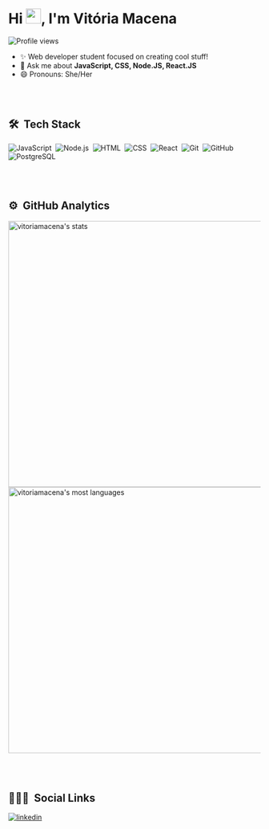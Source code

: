 <h1 align="left">Hi <img src="https://raw.githubusercontent.com/kaueMarques/kaueMarques/master/hi.gif" width="30px">, I'm Vitória Macena</h1>
<p align="left"> <img src="https://komarev.com/ghpvc/?username=vitoriamacena&color=violet" alt="Profile views" /> </p>

- ✨ Web developer student focused on creating cool stuff!
- 💬 Ask me about **JavaScript, CSS, Node.JS, React.JS**
- 😄 Pronouns: She/Her

<br><br>

## 🛠 &nbsp;Tech Stack

![JavaScript](https://img.shields.io/badge/-JavaScript-05122A?style=flat&logo=javascript)&nbsp;
![Node.js](https://img.shields.io/badge/-Node.js-05122A?style=flat&logo=node.js)&nbsp;
![HTML](https://img.shields.io/badge/-HTML-05122A?style=flat&logo=HTML5)&nbsp;
![CSS](https://img.shields.io/badge/-CSS-05122A?style=flat&logo=CSS3&logoColor=1572B6)&nbsp;
![React](https://img.shields.io/badge/-React-05122A?style=flat&logo=react)&nbsp;
![Git](https://img.shields.io/badge/-Git-05122A?style=flat&logo=git)&nbsp;
![GitHub](https://img.shields.io/badge/-GitHub-05122A?style=flat&logo=github)&nbsp;
![PostgreSQL](https://img.shields.io/badge/-PostgreSQL-05122A?style=flat&logo=postgresql)&nbsp;

<br><br>

## ⚙️ &nbsp;GitHub Analytics

<p align="left">
<img width="530em" src="https://github-readme-stats.vercel.app/api?username=vitoriamacena&show_icons=true&theme=vision-friendly-dark" alt="vitoriamacena's stats"/>
<img width="530em" src="https://github-readme-stats.vercel.app/api/top-langs/?username=vitoriamacena&layout=compact&theme=vision-friendly-dark" alt="vitoriamacena's most languages"/>
</p>

<br><br>

## 👨🏽‍🦲 &nbsp;Social Links

<a href="https://linkedin.com/in/vimmac" target="_blank">
  <img align="center" src="https://img.shields.io/badge/-vitoriamacena-05122A?style=flat&logo=linkedin" alt="linkedin"/>
</a>


